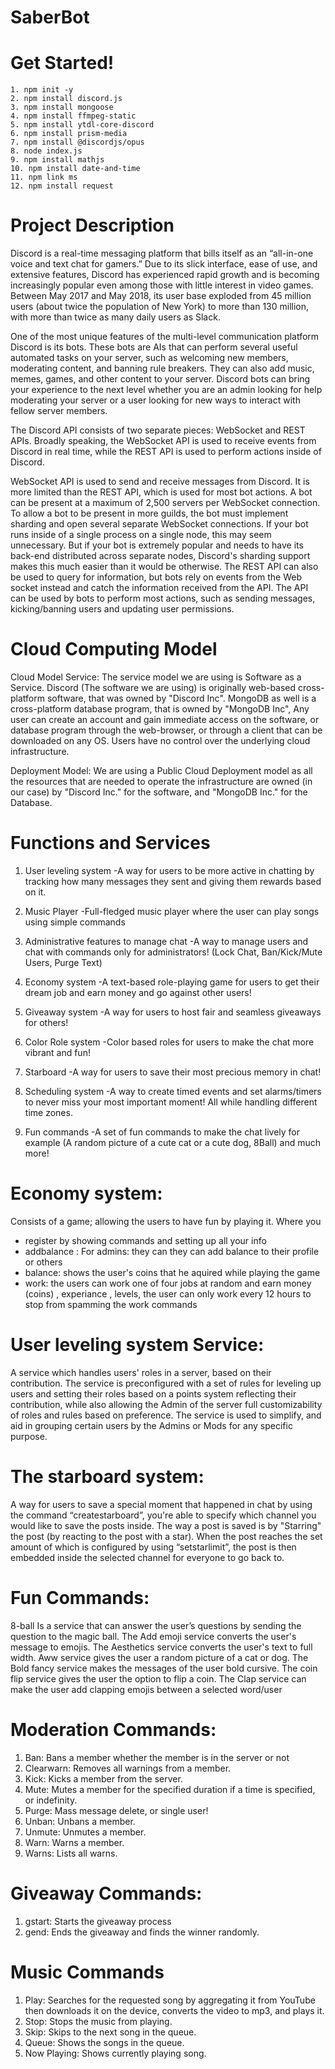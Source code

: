# SaberBot

# Get Started!

```
1. npm init -y
2. npm install discord.js
3. npm install mongoose
4. npm install ffmpeg-static
5. npm install ytdl-core-discord
6. npm install prism-media
7. npm install @discordjs/opus
8. node index.js
9. npm install mathjs
10. npm install date-and-time
11. npm link ms
12. npm install request
```

# Project Description

Discord is a real-time messaging platform that bills itself as an “all-in-one voice and text
chat for gamers.” Due to its slick interface, ease of use, and extensive features, Discord has
experienced rapid growth and is becoming increasingly popular even among those with little
interest in video games. Between May 2017 and May 2018, its user base exploded from 45 million
users (about twice the population of New York) to more than 130 million, with more than twice
as many daily users as Slack.

One of the most unique features of the multi-level communication platform Discord is its
bots. These bots are AIs that can perform several useful automated tasks on your server, such as
welcoming new members, moderating content, and banning rule breakers. They can also add
music, memes, games, and other content to your server. Discord bots can bring your experience to
the next level whether you are an admin looking for help moderating your server or a user looking
for new ways to interact with fellow server members.

The Discord API consists of two separate pieces: WebSocket and REST APIs. Broadly
speaking, the WebSocket API is used to receive events from Discord in real time, while the REST
API is used to perform actions inside of Discord.

WebSocket API is used to send and receive messages from Discord. It is more limited than
the REST API, which is used for most bot actions. A bot can be present at a maximum of 2,500
servers per WebSocket connection. To allow a bot to be present in more guilds, the bot must
implement sharding and open several separate WebSocket connections. If your bot runs inside of
a single process on a single node, this may seem unnecessary. But if your bot is extremely popular
and needs to have its back-end distributed across separate nodes, Discord's sharding support makes
this much easier than it would be otherwise. The REST API can also be used to query for
information, but bots rely on events from the Web socket instead and catch the information
received from the API. The API can be used by bots to perform most actions, such as sending
messages, kicking/banning users and updating user permissions.

# Cloud Computing Model

Cloud Model Service: The service model we are using is Software as a Service. Discord
(The software we are using) is originally web-based cross-platform software, that was owned by
"Discord Inc". MongoDB as well is a cross-platform database program, that is owned by
"MongoDB Inc", Any user can create an account and gain immediate access on the software, or
database program through the web-browser, or through a client that can be downloaded on any
OS. Users have no control over the underlying cloud infrastructure.

Deployment Model: We are using a Public Cloud Deployment model as all the resources
that are needed to operate the infrastructure are owned (in our case) by "Discord Inc." for the
software, and "MongoDB Inc." for the Database.

# Functions and Services

1. User leveling system
   -A way for users to be more active in chatting by tracking how many messages they sent and
   giving them rewards based on it.

2. Music Player
   -Full-fledged music player where the user can play songs using simple commands

3. Administrative features to manage chat
   -A way to manage users and chat with commands only for administrators! (Lock Chat,
   Ban/Kick/Mute Users, Purge Text)

4. Economy system
   -A text-based role-playing game for users to get their dream job and earn money and go
   against other users!

5. Giveaway system
   -A way for users to host fair and seamless giveaways for others!

6. Color Role system
   -Color based roles for users to make the chat more vibrant and fun!

7. Starboard
   -A way for users to save their most precious memory in chat!

8. Scheduling system
   -A way to create timed events and set alarms/timers to never miss your most important
   moment! All while handling different time zones.

9. Fun commands
   -A set of fun commands to make the chat lively for example (A random picture of a cute cat or
   a cute dog, 8Ball) and much more!

# Economy system:

Consists of a game; allowing the users to have fun by playing it. Where you

- register by showing commands and setting up all your info
- addbalance : For admins: they can they can add balance to their profile or others
- balance: shows the user's coins that he aquired while playing the game
- work: the users can work one of four jobs at random and earn money (coins) , experiance , levels,
  the user can only work every 12 hours to stop from spamming the work commands

# User leveling system Service:

A service which handles users' roles in a server, based on their
contribution. The service is preconfigured with a set of rules for leveling up users and setting their roles
based on a points system reflecting their contribution, while also allowing the Admin of the server full
customizability of roles and rules based on preference. The service is used to simplify, and aid in grouping
certain users by the Admins or Mods for any specific purpose.

# The starboard system:

A way for users to save a special moment that happened in chat by using
the command “createstarboard”, you're able to specify which channel you would like to save the posts
inside. The way a post is saved is by "Starring" the post (by reacting to the post with a star). When the
post reaches the set amount of which is configured by using “setstarlimit”, the post is then embedded
inside the selected channel for everyone to go back to.

# Fun Commands:

8-ball Is a service that can answer the user’s questions by sending the question
to the magic ball. The Add emoji service converts the user's message to emojis. The Aesthetics service
converts the user's text to full width. Aww service gives the user a random picture of a cat or dog. The
Bold fancy service makes the messages of the user bold cursive. The coin flip service gives the user the
option to flip a coin. The Clap service can make the user add clapping emojis between a selected
word/user

# Moderation Commands:

1. Ban: Bans a member whether the member is in the server or not
2. Clearwarn: Removes all warnings from a member.
3. Kick: Kicks a member from the server.
4. Mute: Mutes a member for the specified duration if a time is specified, or indefinity.
5. Purge: Mass message delete, or single user!
6. Unban: Unbans a member.
7. Unmute: Unmutes a member.
8. Warn: Warns a member.
9. Warns: Lists all warns.

# Giveaway Commands:

1. gstart: Starts the giveaway process
2. gend: Ends the giveaway and finds the winner randomly.

# Music Commands

1. Play: Searches for the requested song by aggregating it from YouTube then downloads it on the device, converts the video to mp3, and plays it.
2. Stop: Stops the music from playing.
3. Skip: Skips to the next song in the queue.
4. Queue: Shows the songs in the queue.
5. Now Playing: Shows currently playing song.
